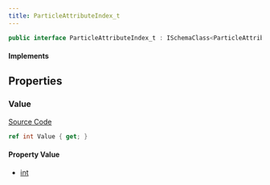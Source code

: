 ```yaml
---
title: ParticleAttributeIndex_t
---
```


```csharp
public interface ParticleAttributeIndex_t : ISchemaClass<ParticleAttributeIndex_t>, ISchemaField, ISchemaClass, INativeHandle
```

#### Implements

## Properties

### Value

[Source Code](https://github.com/swiftly-solution/swiftlys2/blob/main/managed/src/SwiftlyS2.Generated/Schemas/Interfaces/ParticleAttributeIndex_t.cs#L17)

```csharp
ref int Value { get; }
```

#### Property Value

- [int](https://learn.microsoft.com/dotnet/api/system.int32)

